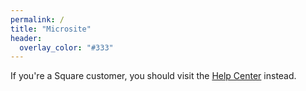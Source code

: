 ```yaml
---
permalink: /
title: "Microsite"
header:
  overlay_color: "#333"
---
```


If you're a Square customer, you should visit the [Help Center](https://squareup.com/help/) instead.

